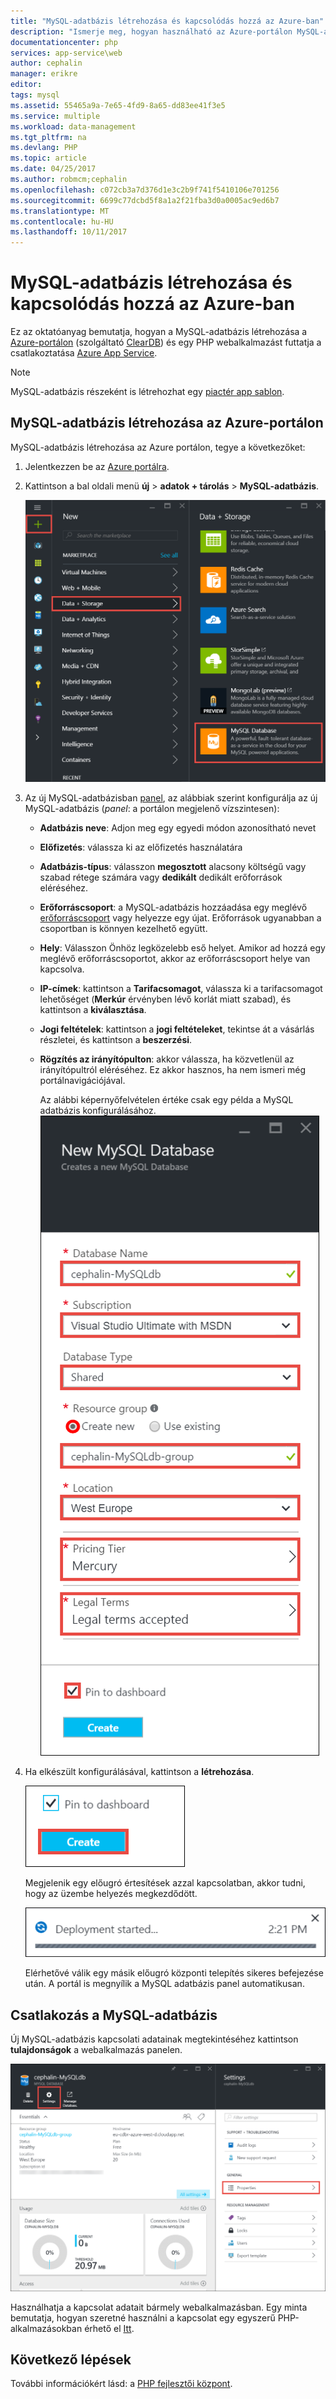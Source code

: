 ```yaml
---
title: "MySQL-adatbázis létrehozása és kapcsolódás hozzá az Azure-ban"
description: "Ismerje meg, hogyan használható az Azure-portálon MySQL-adatbázis létrehozása, és csatlakoztassa azt egy PHP webalkalmazást az Azure-ban a."
documentationcenter: php
services: app-service\web
author: cephalin
manager: erikre
editor: 
tags: mysql
ms.assetid: 55465a9a-7e65-4fd9-8a65-dd83ee41f3e5
ms.service: multiple
ms.workload: data-management
ms.tgt_pltfrm: na
ms.devlang: PHP
ms.topic: article
ms.date: 04/25/2017
ms.author: robmcm;cephalin
ms.openlocfilehash: c072cb3a7d376d1e3c2b9f741f5410106e701256
ms.sourcegitcommit: 6699c77dcbd5f8a1a2f21fba3d0a0005ac9ed6b7
ms.translationtype: MT
ms.contentlocale: hu-HU
ms.lasthandoff: 10/11/2017
---
```

# <a name="create-and-connect-to-a-mysql-database-in-azure"></a>MySQL-adatbázis létrehozása és kapcsolódás hozzá az Azure-ban
Ez az oktatóanyag bemutatja, hogyan a MySQL-adatbázis létrehozása a [Azure-portálon](https://portal.azure.com) (szolgáltató [ClearDB](http://www.cleardb.com/)) és egy PHP webalkalmazást futtatja a csatlakoztatása [Azure App Service](app-service/app-service-web-overview.md).

> [!NOTE]
> MySQL-adatbázis részeként is létrehozhat egy <a href="https://portal.azure.com/#create/WordPress.WordPress" target="_blank">piactér app sablon</a>.
>
>

## <a name="create-a-mysql-database-in-azure-portal"></a>MySQL-adatbázis létrehozása az Azure-portálon
MySQL-adatbázis létrehozása az Azure portálon, tegye a következőket:

1. Jelentkezzen be az [Azure portálra](https://portal.azure.com).
2. Kattintson a bal oldali menü **új** > **adatok + tárolás** > **MySQL-adatbázis**.

    ![Azure - start MySQL-adatbázis létrehozása](./media/store-php-create-mysql-database/create-db-1-start.png)
3. Az új MySQL-adatbázisban [panel](azure-portal-overview.md), az alábbiak szerint konfigurálja az új MySQL-adatbázis (*panel*: a portálon megjelenő vízszintesen):

   * **Adatbázis neve**: Adjon meg egy egyedi módon azonosítható nevet
   * **Előfizetés**: válassza ki az előfizetés használatára
   * **Adatbázis-típus**: válasszon **megosztott** alacsony költségű vagy szabad rétege számára vagy **dedikált** dedikált erőforrások eléréséhez.
   * **Erőforráscsoport**: a MySQL-adatbázis hozzáadása egy meglévő [erőforráscsoport](azure-resource-manager/resource-group-overview.md) vagy helyezze egy újat. Erőforrások ugyanabban a csoportban is könnyen kezelhető együtt.
   * **Hely**: Válasszon Önhöz legközelebb eső helyet. Amikor ad hozzá egy meglévő erőforráscsoportot, akkor az erőforráscsoport helye van kapcsolva.
   * **IP-címek**: kattintson a **Tarifacsomagot**, válassza ki a tarifacsomagot lehetőséget (**Merkúr** érvényben lévő korlát miatt szabad), és kattintson a **kiválasztása**.
   * **Jogi feltételek**: kattintson a **jogi feltételeket**, tekintse át a vásárlás részletei, és kattintson a **beszerzési**.
   * **Rögzítés az irányítópulton**: akkor válassza, ha közvetlenül az irányítópultról eléréséhez. Ez akkor hasznos, ha nem ismeri még portálnavigációjával.

     Az alábbi képernyőfelvételen értéke csak egy példa a MySQL adatbázis konfigurálásához.  
     ![MySQL-adatbázis létrehozása az Azure - konfigurálása](./media/store-php-create-mysql-database/create-db-2-configure.png)
4. Ha elkészült konfigurálásával, kattintson a **létrehozása**.

    ![MySQL-adatbázis létrehozása az Azure-ban – létrehozása](./media/store-php-create-mysql-database/create-db-3-create.png)

    Megjelenik egy előugró értesítések azzal kapcsolatban, akkor tudni, hogy az üzembe helyezés megkezdődött.

    ![Azure - MySQL-adatbázis létrehozása folyamatban](./media/store-php-create-mysql-database/create-db-4-started-status.png)

    Elérhetővé válik egy másik előugró központi telepítés sikeres befejezése után. A portál is megnyílik a MySQL adatbázis panel automatikusan.

<a name="connect"></a>

## <a name="connect-to-your-mysql-database"></a>Csatlakozás a MySQL-adatbázis
Új MySQL-adatbázis kapcsolati adatainak megtekintéséhez kattintson **tulajdonságok** a webalkalmazás panelen.

![MySQL-adatbázis létrehozása az Azure - MySQL adatbázis paneljén](./media/store-php-create-mysql-database/create-db-5-finished-db-blade.png)

Használhatja a kapcsolat adatait bármely webalkalmazásban. Egy minta bemutatja, hogyan szeretné használni a kapcsolat egy egyszerű PHP-alkalmazásokban érhető el [Itt](https://github.com/WindowsAzure/azure-sdk-for-php-samples/tree/master/tasklist-mysql).

## <a name="next-steps"></a>Következő lépések
További információkért lásd: a [PHP fejlesztői központ](/develop/php/).
